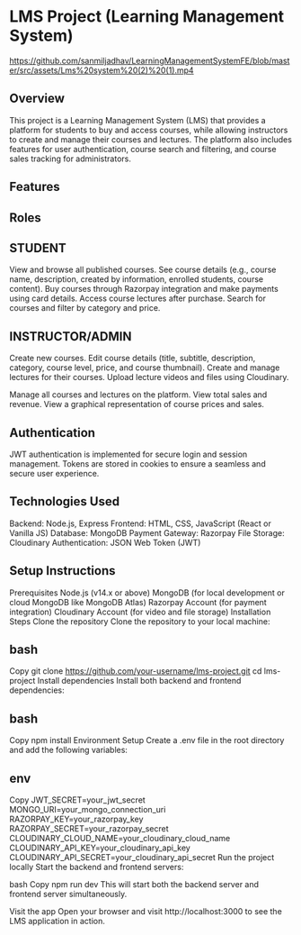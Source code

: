 # LMS Project (Learning Management System)

https://github.com/sanmiljadhav/LearningManagementSystemFE/blob/master/src/assets/Lms%20system%20(2)%20(1).mp4

## Overview
This project is a Learning Management System (LMS) that provides a platform for students to buy and access courses, while allowing instructors to create and manage their courses and lectures. The platform also includes features for user authentication, course search and filtering, and course sales tracking for administrators.

## Features
## Roles
## STUDENT

View and browse all published courses.
See course details (e.g., course name, description, created by information, enrolled students, course content).
Buy courses through Razorpay integration and make payments using card details.
Access course lectures after purchase.
Search for courses and filter by category and price.

## INSTRUCTOR/ADMIN

Create new courses.
Edit course details (title, subtitle, description, category, course level, price, and course thumbnail).
Create and manage lectures for their courses.
Upload lecture videos and files using Cloudinary.


Manage all courses and lectures on the platform.
View total sales and revenue.
View a graphical representation of course prices and sales.
## Authentication
JWT authentication is implemented for secure login and session management.
Tokens are stored in cookies to ensure a seamless and secure user experience.
## Technologies Used
Backend: Node.js, Express
Frontend: HTML, CSS, JavaScript (React or Vanilla JS)
Database: MongoDB
Payment Gateway: Razorpay
File Storage: Cloudinary
Authentication: JSON Web Token (JWT)

## Setup Instructions
Prerequisites
Node.js (v14.x or above)
MongoDB (for local development or cloud MongoDB like MongoDB Atlas)
Razorpay Account (for payment integration)
Cloudinary Account (for video and file storage)
Installation Steps
Clone the repository
Clone the repository to your local machine:

## bash
Copy
git clone https://github.com/your-username/lms-project.git
cd lms-project
Install dependencies
Install both backend and frontend dependencies:

## bash
Copy
npm install
Environment Setup
Create a .env file in the root directory and add the following variables:

## env
Copy
JWT_SECRET=your_jwt_secret
MONGO_URI=your_mongo_connection_uri
RAZORPAY_KEY=your_razorpay_key
RAZORPAY_SECRET=your_razorpay_secret
CLOUDINARY_CLOUD_NAME=your_cloudinary_cloud_name
CLOUDINARY_API_KEY=your_cloudinary_api_key
CLOUDINARY_API_SECRET=your_cloudinary_api_secret
Run the project locally
Start the backend and frontend servers:

bash
Copy
npm run dev
This will start both the backend server and frontend server simultaneously.

Visit the app
Open your browser and visit http://localhost:3000 to see the LMS application in action.

